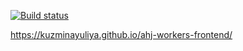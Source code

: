 [![Build status](https://ci.appveyor.com/api/projects/status/4ghw4sjpcm2j7ti2?svg=true)](https://ci.appveyor.com/project/KuzminaYuliya/ahj-workers-frontend)


https://kuzminayuliya.github.io/ahj-workers-frontend/
